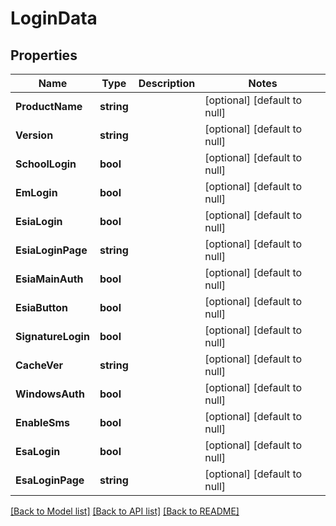 # LoginData

## Properties
Name | Type | Description | Notes
------------ | ------------- | ------------- | -------------
**ProductName** | **string** |  | [optional] [default to null]
**Version** | **string** |  | [optional] [default to null]
**SchoolLogin** | **bool** |  | [optional] [default to null]
**EmLogin** | **bool** |  | [optional] [default to null]
**EsiaLogin** | **bool** |  | [optional] [default to null]
**EsiaLoginPage** | **string** |  | [optional] [default to null]
**EsiaMainAuth** | **bool** |  | [optional] [default to null]
**EsiaButton** | **bool** |  | [optional] [default to null]
**SignatureLogin** | **bool** |  | [optional] [default to null]
**CacheVer** | **string** |  | [optional] [default to null]
**WindowsAuth** | **bool** |  | [optional] [default to null]
**EnableSms** | **bool** |  | [optional] [default to null]
**EsaLogin** | **bool** |  | [optional] [default to null]
**EsaLoginPage** | **string** |  | [optional] [default to null]

[[Back to Model list]](../README.md#documentation-for-models) [[Back to API list]](../README.md#documentation-for-api-endpoints) [[Back to README]](../README.md)

